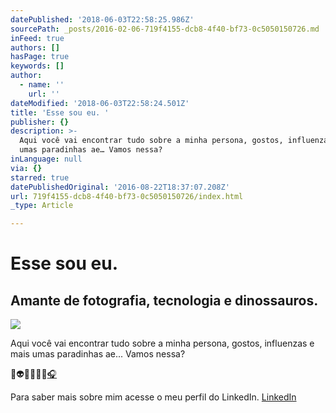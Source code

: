 ```yaml
---
datePublished: '2018-06-03T22:58:25.986Z'
sourcePath: _posts/2016-02-06-719f4155-dcb8-4f40-bf73-0c5050150726.md
inFeed: true
authors: []
hasPage: true
keywords: []
author:
  - name: ''
    url: ''
dateModified: '2018-06-03T22:58:24.501Z'
title: 'Esse sou eu. '
publisher: {}
description: >-
  Aqui você vai encontrar tudo sobre a minha persona, gostos, influenzas e mais
  umas paradinhas ae… Vamos nessa? 
inLanguage: null
via: {}
starred: true
datePublishedOriginal: '2016-08-22T18:37:07.208Z'
url: 719f4155-dcb8-4f40-bf73-0c5050150726/index.html
_type: Article

---
```

# Esse sou eu. 

## Amante de fotografia, tecnologia e dinossauros.
![](https://s3-us-west-2.amazonaws.com/the-grid-img/p/dab4302eb1de43b0e1cb7167c4a5f4993125208c.png)

Aqui você vai encontrar tudo sobre a minha persona, gostos, influenzas e mais umas paradinhas ae... Vamos nessa? 

👻👽🤢😹👾🤖[🎧][0]

Para saber mais sobre mim acesse o meu perfil do LinkedIn.
[LinkedIn][1]

[0]: https://open.spotify.com/user/fisa67 "Music!!"
[1]: https://www.linkedin.com/in/fisa67/